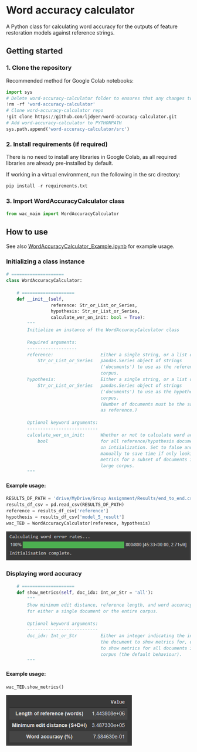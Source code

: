 # Word accuracy calculator

A Python class for calculating word accuracy for the outputs of feature restoration models against reference strings.

## Getting started

### 1. Clone the repository

Recommended method for Google Colab notebooks:

```python
import sys
# Delete word-accuracy-calculator folder to ensures that any changes to the repo are reflected
!rm -rf 'word-accuracy-calculator'
# Clone word-accuracy-calculator repo
!git clone https://github.com/ljdyer/word-accuracy-calculator.git
# Add word-accuracy-calculator to PYTHONPATH
sys.path.append('word-accuracy-calculator/src')
```

### 2. Install requirements (if required)

There is no need to install any libraries in Google Colab, as all required libraries are already pre-installed by default.

If working in a virtual environment, run the following in the src directory:

```python
pip install -r requirements.txt
```

### 3. Import WordAccuracyCalculator class

```python
from wac_main import WordAccuracyCalculator
```

## How to use

See also [WordAccuracyCalculator_Example.ipynb](src/WordAccuracyCalculator_Example.ipynb) for example usage.

### Initializing a class instance

```python
# ====================
class WordAccuracyCalculator:

    # ====================
    def __init__(self,
                 reference: Str_or_List_or_Series,
                 hypothesis: Str_or_List_or_Series,
                 calculate_wer_on_init: bool = True):
        """
        Initialize an instance of the WordAccuracyCalculator class

        Required arguments:
        -------------------
        reference:                  Either a single string, or a list or
            Str_or_List_or_Series   pandas.Series object of strings
                                    ('documents') to use as the reference
                                    corpus.
        hypothesis:                 Either a single string, or a list or
            Str_or_List_or_Series   pandas.Series object of strings
                                    ('documents') to use as the hypothesis
                                    corpus.
                                    (Number of documents must be the same
                                    as reference.)

        Optional keyword arguments:
        ---------------------------
        calculate_wer_on_init:      Whether or not to calculate word accuracy
            bool                    for all reference/hypothesis documents
                                    on intiialization. Set to false and access
                                    manually to save time if only looking at
                                    metrics for a subset of documents in a
                                    large corpus.
        """
```

#### Example usage:

```python
RESULTS_DF_PATH = 'drive/MyDrive/Group Assignment/Results/end_to_end.csv'
results_df_csv = pd.read_csv(RESULTS_DF_PATH)
reference = results_df_csv['reference']
hypothesis = results_df_csv['model_5_result']
wac_TED = WordAccuracyCalculator(reference, hypothesis)
```

<img src="readme-img/init.PNG"></img>

### Displaying word accuracy

```python
    # ====================
    def show_metrics(self, doc_idx: Int_or_Str = 'all'):
        """
        Show minimum edit distance, reference length, and word accuracy
        for either a single document or the entire corpus.

        Optional keyword arguments:
        ---------------------------
        doc_idx: Int_or_Str         Either an integer indicating the index of
                                    the document to show metrics for, or 'all'
                                    to show metrics for all documents in the
                                    corpus (the default behaviour).
        """
```

#### Example usage:

```python
wac_TED.show_metrics()
```

<img src="readme-img/metrics.PNG"></img>